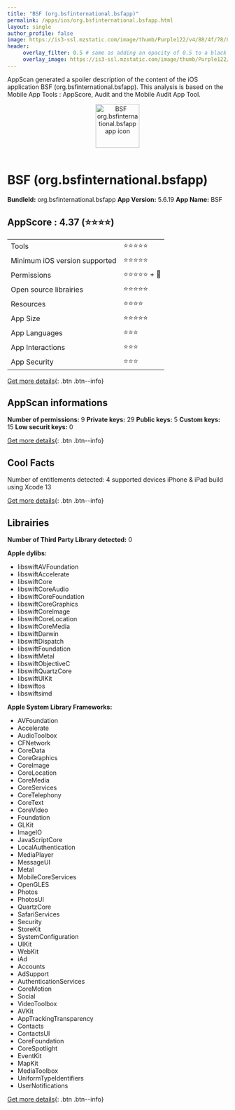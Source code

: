 ```yaml
---
title: "BSF (org.bsfinternational.bsfapp)"
permalink: /apps/ios/org.bsfinternational.bsfapp.html
layout: single
author_profile: false
image: https://is3-ssl.mzstatic.com/image/thumb/Purple122/v4/88/4f/78/884f7809-9f28-5e59-25ac-e6268aefb887/AppIcon-0-0-1x_U007emarketing-0-0-0-7-0-0-sRGB-0-0-0-GLES2_U002c0-512MB-85-220-0-0.png/512x512bb.jpg
header: 
     overlay_filter: 0.5 # same as adding an opacity of 0.5 to a black background
     overlay_image: https://is3-ssl.mzstatic.com/image/thumb/Purple122/v4/88/4f/78/884f7809-9f28-5e59-25ac-e6268aefb887/AppIcon-0-0-1x_U007emarketing-0-0-0-7-0-0-sRGB-0-0-0-GLES2_U002c0-512MB-85-220-0-0.png/512x512bb.jpg
---
```

AppScan generated a spoiler description of the content of the iOS application BSF (org.bsfinternational.bsfapp). This analysis is based on the Mobile App Tools : AppScore, Audit and the Mobile Audit App Tool.

  
  
<div style="text-align: center;"><img src="https://is3-ssl.mzstatic.com/image/thumb/Purple122/v4/88/4f/78/884f7809-9f28-5e59-25ac-e6268aefb887/AppIcon-0-0-1x_U007emarketing-0-0-0-7-0-0-sRGB-0-0-0-GLES2_U002c0-512MB-85-220-0-0.png/512x512bb.jpg" width="100" height="100" alt="BSF org.bsfinternational.bsfapp app icon"></div></br>
  
# BSF (org.bsfinternational.bsfapp)

**BundleId:** org.bsfinternational.bsfapp
**App Version:** 5.6.19
**App Name:** BSF


## AppScore : 4.37 (⭐️⭐️⭐️⭐️) 

<table>
<tr><td> Tools </td><td> ⭐️⭐️⭐️⭐️⭐️ </td></tr>
<tr><td> Minimum iOS version supported </td><td> ⭐️⭐️⭐️⭐️⭐️ </td></tr>
<tr><td> Permissions </td><td> ⭐️⭐️⭐️⭐️⭐️ + 🌟 </td></tr>
<tr><td> Open source librairies </td><td> ⭐️⭐️⭐️⭐️⭐️ </td></tr>
<tr><td> Resources </td><td> ⭐️⭐️⭐️⭐️ </td></tr>
<tr><td> App Size </td><td> ⭐️⭐️⭐️⭐️⭐️ </td></tr>
<tr><td> App Languages </td><td> ⭐️⭐️⭐️ </td></tr>
<tr><td> App Interactions </td><td> ⭐️⭐️⭐️ </td></tr>
<tr><td> App Security </td><td> ⭐️⭐️⭐️ </td></tr>
</table>

[Get more details](/pricing.html){: .btn .btn--info}  
  
## AppScan informations 

**Number of permissions:** 9
**Private keys:** 29
**Public keys:** 5
**Custom keys:** 15
**Low securit keys:** 0
  
[Get more details](/pricing.html){: .btn .btn--info}

## Cool Facts

Number of entitlements detected: 4
supported devices iPhone & iPad
build using Xcode 13
  
[Get more details](/pricing.html){: .btn .btn--info}

## Librairies 
**Number of Third Party Library detected:** 0

**Apple dylibs:**
- libswiftAVFoundation
- libswiftAccelerate
- libswiftCore
- libswiftCoreAudio
- libswiftCoreFoundation
- libswiftCoreGraphics
- libswiftCoreImage
- libswiftCoreLocation
- libswiftCoreMedia
- libswiftDarwin
- libswiftDispatch
- libswiftFoundation
- libswiftMetal
- libswiftObjectiveC
- libswiftQuartzCore
- libswiftUIKit
- libswiftos
- libswiftsimd


**Apple System Library Frameworks:**
- AVFoundation
- Accelerate
- AudioToolbox
- CFNetwork
- CoreData
- CoreGraphics
- CoreImage
- CoreLocation
- CoreMedia
- CoreServices
- CoreTelephony
- CoreText
- CoreVideo
- Foundation
- GLKit
- ImageIO
- JavaScriptCore
- LocalAuthentication
- MediaPlayer
- MessageUI
- Metal
- MobileCoreServices
- OpenGLES
- Photos
- PhotosUI
- QuartzCore
- SafariServices
- Security
- StoreKit
- SystemConfiguration
- UIKit
- WebKit
- iAd
- Accounts
- AdSupport
- AuthenticationServices
- CoreMotion
- Social
- VideoToolbox
- AVKit
- AppTrackingTransparency
- Contacts
- ContactsUI
- CoreFoundation
- CoreSpotlight
- EventKit
- MapKit
- MediaToolbox
- UniformTypeIdentifiers
- UserNotifications


  
[Get more details](/pricing.html){: .btn .btn--info}

